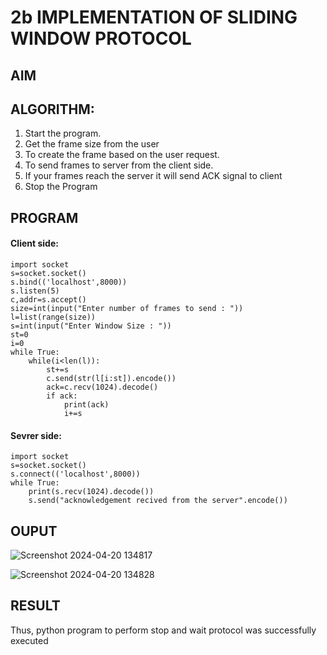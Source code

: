 # 2b IMPLEMENTATION OF SLIDING WINDOW PROTOCOL
## AIM
## ALGORITHM:
1. Start the program.
2. Get the frame size from the user
3. To create the frame based on the user request.
4. To send frames to server from the client side.
5. If your frames reach the server it will send ACK signal to client
6. Stop the Program
## PROGRAM

#### Client side:
```
import socket
s=socket.socket()
s.bind(('localhost',8000))
s.listen(5)
c,addr=s.accept()
size=int(input("Enter number of frames to send : "))
l=list(range(size))
s=int(input("Enter Window Size : "))
st=0
i=0
while True:
    while(i<len(l)):
        st+=s
        c.send(str(l[i:st]).encode())
        ack=c.recv(1024).decode()
        if ack:
            print(ack)
            i+=s
```

#### Sevrer side:
```
import socket
s=socket.socket()
s.connect(('localhost',8000))
while True:
    print(s.recv(1024).decode())
    s.send("acknowledgement recived from the server".encode())
```
## OUPUT

![Screenshot 2024-04-20 134817](https://github.com/KrishnaPrasad148/2b_SLIDING_WINDOW_PROTOCOL/assets/147332763/f212f658-2ed7-440a-9296-5f5cc1d143d3)


![Screenshot 2024-04-20 134828](https://github.com/KrishnaPrasad148/2b_SLIDING_WINDOW_PROTOCOL/assets/147332763/21c6f597-8f4d-456c-9064-4dd8e469a9b6)


## RESULT
Thus, python program to perform stop and wait protocol was successfully executed
